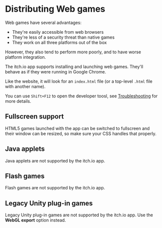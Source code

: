 # Distributing Web games

Web games have several advantages:

* They're easily accessible from web browsers
* They're less of a security threat than native games
* They work on all three platforms out of the box

However, they also tend to perform more poorly, and to have worse platform integration.

The itch.io app supports installing and launching web games. They'll behave as if they were running in Google Chrome.

Like the website, it will look for an `index.html` file \(or a top-level `.html` file with another name\).

You can use `Shift+F12` to open the developer toosl, see [Troubleshooting](/integrating/troubleshooting-guide.md) for more details.

## Fullscreen support

HTML5 games launched with the app can be switched to fullscreen and their window can be resized, so make sure your CSS handles that properly.

## Java applets

Java applets are not supported by the itch.io app.

## Flash games

Flash games are not supported by the itch.io app.

## Legacy Unity plug-in games

Legacy Unity plug-in games are not supported by the itch.io app. Use the **WebGL export** option instead.
